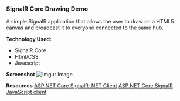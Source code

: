 ### SignalR Core Drawing Demo

A simple SignalR application that allows the user to draw on a HTML5 canvas and broadcast it to everyone connected to the same hub.

**Technology Used:**
- SignalR Core
- Html/CSS
- Javascript

**Screenshot**
![Imgur Image](http://i.imgur.com/psExxVa.jpg)

**Resources**
[ASP.NET Core SignalR .NET Client](https://docs.microsoft.com/en-us/aspnet/core/signalr/dotnet-client?view=aspnetcore-5.0&tabs=visual-studio "ASP.NET Core SignalR .NET Client")
[ASP.NET Core SignalR JavaScript client](https://docs.microsoft.com/en-us/aspnet/core/signalr/javascript-client?view=aspnetcore-5.0 "ASP.NET Core SignalR JavaScript client")